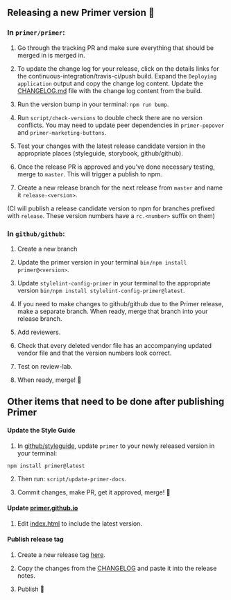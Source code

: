 ## Releasing a new Primer version 🎉


### In `primer/primer`:


1. Go through the tracking PR and make sure everything that should be merged in is merged in.

2. To update the change log for your release, click on the details links for the continuous-integration/travis-ci/push build.  Expand the `Deploying application` output and copy the change log content. Update the [CHANGELOG.md](https://github.com/primer/primer/blob/master/CHANGELOG.md) file with the change log content from the build.

3. Run the version bump in your terminal: `npm run bump`.

4. Run `script/check-versions` to double check there are no version conflicts. You may need to update peer dependencies in `primer-popover` and `primer-marketing-buttons`.

5. Test your changes with the latest release candidate version in the appropriate places (styleguide, storybook, github/github).

6. Once the release PR is approved and you've done necessary testing, merge to `master`. This will trigger a publish to npm.

7. Create a new release branch for the next release from `master` and name it `release-<version>`.

 (CI will publish a release candidate version to npm for branches prefixed with `release`. These version numbers have a `rc.<number>` suffix on them)


### In `github/github`:

1. Create a new branch

2. Update the primer version in your terminal  `bin/npm install primer@<version>`.

3. Update `stylelint-config-primer` in your terminal to the appropriate version `bin/npm install stylelint-config-primer@latest`.

4. If you need to make changes to github/github due to the Primer release, make a separate branch. When ready, merge that branch into your release branch.

5. Add reviewers.

6. Check that every deleted vendor file has an accompanying updated vendor file and that the version numbers look correct.

7. Test on review-lab.

8. When ready, merge! 🎉


## Other items that need to be done after publishing Primer

#### Update the Style Guide

1. In [github/styleguide](https://github.com/github/styleguide), update `primer` to your newly released version in your terminal:

  `npm install primer@latest`

2. Then  run: `script/update-primer-docs`.

3. Commit changes, make PR, get it approved, merge! 🚀

#### Update [primer.github.io](primer.github.io)

1. Edit  [index.html](https://github.com/primer/primer.github.io/blob/master/index.html) to include the latest version.


#### Publish release tag

1. Create a new release tag [here](https://github.com/primer/primer/releases/new).

2. Copy the changes from the [CHANGELOG](https://github.com/primer/primer/blob/master/CHANGELOG.md) and paste it into the release notes.

3. Publish 🎉
